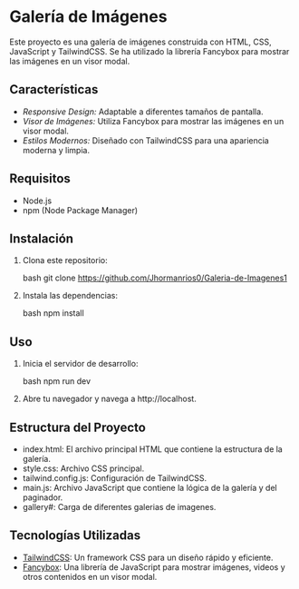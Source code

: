 # Galería de Imágenes

Este proyecto es una galería de imágenes construida con HTML, CSS, JavaScript y TailwindCSS. Se ha utilizado la librería Fancybox para mostrar las imágenes en un visor modal.

## Características

- _Responsive Design:_ Adaptable a diferentes tamaños de pantalla.
- _Visor de Imágenes:_ Utiliza Fancybox para mostrar las imágenes en un visor modal.
- _Estilos Modernos:_ Diseñado con TailwindCSS para una apariencia moderna y limpia.

## Requisitos

- Node.js
- npm (Node Package Manager)

## Instalación

1. Clona este repositorio:

   bash
   git clone https://github.com/Jhormanrios0/Galeria-de-Imagenes1

2. Instala las dependencias:

   bash
   npm install

## Uso

1. Inicia el servidor de desarrollo:

   bash
   npm run dev

2. Abre tu navegador y navega a http://localhost.

## Estructura del Proyecto

- index.html: El archivo principal HTML que contiene la estructura de la galería.
- style.css: Archivo CSS principal.
- tailwind.config.js: Configuración de TailwindCSS.
- main.js: Archivo JavaScript que contiene la lógica de la galería y del paginador.
- gallery#: Carga de diferentes galerias de imagenes.

## Tecnologías Utilizadas

- [TailwindCSS](https://tailwindcss.com/): Un framework CSS para un diseño rápido y eficiente.
- [Fancybox](https://fancyapps.com/fancybox/3/): Una librería de JavaScript para mostrar imágenes, videos y otros contenidos en un visor modal.
